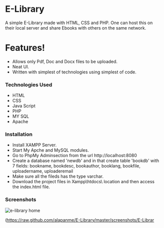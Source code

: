 # E-Library
A simple E-Library made with HTML, CSS and PHP. One can host this on their local server and share Ebooks with others on the same network.

# Features!

- Allows only Pdf, Doc and Docx files to be uploaded.
- Neat UI.
- Written with simplest of technologies using simplest of code.
  
### Technologies Used

- HTML
- CSS
- Java Script
- PHP
- MY SQL
- Apache

### Installation


- Install XAMPP Server.
- Start My Apche and MySQL modules. 
- Go to PhpMy Adminsection from the url http://localhost:8080
- Create a database named 'newdb' and in that create table 'bookdb' with 7 fields: bookname, bookdesc, bookauthor, booklang, bookfile,   uploadername, uploaderemail
- Make sure all the fileds has the type varchar.
- Download the project files in Xampp\htdocs\ location and then access the index.html file.

### Screenshots

![e-library home](https://user-images.githubusercontent.com/25705483/28074997-bb28b3ba-6677-11e7-86f3-4a261512dd34.JPG)

(https://raw.github.com/alapanme/E-Library/master/screenshots/E-Librar



